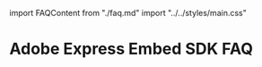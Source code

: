 import FAQContent from "./faq.md"
import "../../styles/main.css"

<Hero slots=" heading" background="rgb(0,0,0)" hideBreadcrumbNav={false} className="faq-editor-page"/>

# Adobe Express Embed SDK FAQ

<FAQContent/>



